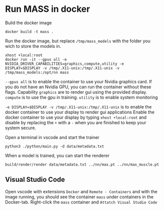 # Run MASS in docker

Build the docker image

    docker build -t mass .

Run the docker image, but replace `/tmp/mass_models` with the folder you wich to store the models in.

    xhost +local:root
    docker run -it --gpus all -e NVIDIA_DRIVER_CAPABILITIES=graphics,compute,utility -e DISPLAY=$DISPLAY -v /tmp/.X11-unix:/tmp/.X11-unix -v /tmp/mass_models:/opt/nn mass

`--gpus all` is to enable the container to use your Nvidia graphics card. If you do not have an Nvidia GPU, you can run the container without these flags.
Capability `graphics` are to render gui using the provided display. `compute` is to use the gpu in training. `utility` is to enable system monitoring

`-e DISPLAY=$DISPLAY -v /tmp/.X11-unix:/tmp/.X11-unix` is to enable the docker container to use your display to render gui applications
Enable the docker container to use your display by typing `xhost +local:root` and disable by replacing the `+` with a `-` when you are finished to keep your system secure.

Open a terminal in vscode and start the trainer

    python3 ./python/main.py -d data/metadata.txt

When a model is trained, you can start the renderer

    build/render/render data/metadata.txt ../nn/max.pt ../nn/max_muscle.pt

## Visual Studio Code

Open vscode with extensions `Docker` and `Remote - Containers` and with the image running, you should see the container `mass` under containers in the Docker-tab. Right-click the `mass` container and `Attatch Visual Studio Code`
